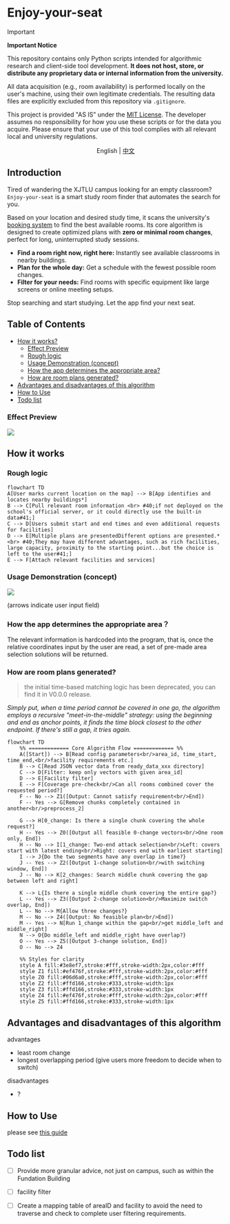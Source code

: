 # Enjoy-your-seat

> [!IMPORTANT]
> **Important Notice**
>
> This repository contains only Python scripts intended for algorithmic research and client-side tool development. **It does not host, store, or distribute any proprietary data or internal information from the university.**
>
> All data acquisition (e.g., room availability) is performed locally on the user's machine, using their own legitimate credentials. The resulting data files are explicitly excluded from this repository via `.gitignore`.
>
> This project is provided "AS IS" under the [MIT License](LICENSE). The developer assumes no responsibility for how you use these scripts or for the data you acquire. Please ensure that your use of this tool complies with all relevant local and university regulations.


<p align="center">English | <a href="./README-hans.md">中文</a></p>

## Introduction

Tired of wandering the XJTLU campus looking for an empty classroom? `Enjoy-your-seat` is a smart study room finder that automates the search for you.

Based on your location and desired study time, it scans the university's [booking system](https://mrbs.xjtlu.edu.cn/) to find the best available rooms. Its core algorithm is designed to create optimized plans with **zero or minimal room changes**, perfect for long, uninterrupted study sessions.

* **Find a room right now, right here:** Instantly see available classrooms in nearby buildings.
* **Plan for the whole day:** Get a schedule with the fewest possible room changes.
* **Filter for your needs:** Find rooms with specific equipment like large screens or online meeting setups.

Stop searching and start studying. Let the app find your next seat.


## Table of Contents

* [How it works?](#how-it-works)
    * [Effect Preview](#effect-preview)
    * [Rough logic](#rough-logic)
    * [Usage Demonstration (concept)](#usage-demonstration-concept)
    * [How the app determines the appropriate area?](#how-the-app-determines-the-appropriate-area)
    * [How are room plans generated?](#how-are-room-plans-generated)
* [Advantages and disadvantages of this algorithm](#advantages-and-disadvantages-of-this-algorithm)
* [How to Use](#how-to-use)
* [Todo list](#todo-list)

### Effect Preview
![](Schematic%20diagram.jpg)


## How it works

<!-- Use this if your README is long to help users navigate. -->

### Rough logic

```mermaid
flowchart TD
A[User marks current location on the map] --> B[App identifies and locates nearby buildings*]
B --> C[Pull relevant room information <br> #40;if not deployed on the school's official server, or it could directly use the built-in data#41;]
C --> D[Users submit start and end times and even additional requests for facilities]
D --> E[Multiple plans are presentedDifferent options are presented.* <br> #40;They may have different advantages, such as rich facilities, large capacity, proximity to the starting point...but the choice is left to the user#41;]
E --> F[Attach relevant facilities and services]
```
### Usage Demonstration (concept)
![](concept-demo.png)

(arrows indicate user input field)
### How the app determines the appropriate area？

The relevant information is hardcoded into the program, that is, once the relative coordinates input by the user are read, a set of pre-made area selection solutions will be returned.

### How are room plans generated?

> the initial time-based matching logic has been deprecated, you can find it in V0.0.0 release.

_Simply put, when a time period cannot be covered in one go, the algorithm employs a recursive "meet-in-the-middle" strategy: using the beginning and end as anchor points, it finds the time block closest to the other endpoint. If there's still a gap, it tries again._

```mermaid
flowchart TD
    %% ============= Core Algorithm Flow ============= %%
    A([Start]) --> B[Read config parameters<br/>area_id, time_start, time_end,<br/>facility requirements etc.]
    B --> C[Read JSON vector data from ready_data_xxx directory]
    C --> D[Filter: keep only vectors with given area_id]
    D --> E[Facility filter]
    E --> F[Coverage pre-check<br/>Can all rooms combined cover the requested period?]
    F -- No --> Z1([Output: Cannot satisfy requirement<br/>End])
    F -- Yes --> G[Remove chunks completely contained in another<br/>preprocess_2]

    G --> H[0_change: Is there a single chunk covering the whole request?]
    H -- Yes --> Z0([Output all feasible 0-change vectors<br/>One room only, End])
    H -- No --> I[1_change: Two-end attack selection<br/>Left: covers start with latest ending<br/>Right: covers end with earliest starting]
    I --> J{Do the two segments have any overlap in time?}
    J -- Yes --> Z2([Output 1-change solution<br/>with switching window, End])
    J -- No --> K[2_changes: Search middle chunk covering the gap between left and right]
    
    K --> L{Is there a single middle chunk covering the entire gap?}
    L -- Yes --> Z3([Output 2-change solution<br/>Maximize switch overlap, End])
    L -- No --> M{Allow three changes?}
    M -- No --> Z4([Output: No feasible plan<br/>End])
    M -- Yes --> N[Run 1_change within the gap<br/>get middle_left and middle_right]
    N --> O{Do middle_left and middle_right have overlap?}
    O -- Yes --> Z5([Output 3-change solution, End])
    O -- No --> Z4

    %% Styles for clarity
    style A fill:#3e8ef7,stroke:#fff,stroke-width:2px,color:#fff
    style Z1 fill:#ef476f,stroke:#fff,stroke-width:2px,color:#fff
    style Z0 fill:#06d6a0,stroke:#fff,stroke-width:2px,color:#fff
    style Z2 fill:#ffd166,stroke:#333,stroke-width:1px
    style Z3 fill:#ffd166,stroke:#333,stroke-width:1px
    style Z4 fill:#ef476f,stroke:#fff,stroke-width:2px,color:#fff
    style Z5 fill:#ffd166,stroke:#333,stroke-width:1px
```
## Advantages and disadvantages of this algorithm
advantages
- least room change
- longest overlapping period (give users more freedom to decide when to switch)

disadvantages
- ?

## How to Use

please see [this guide](quick-start.md)

## Todo list
- [ ] Provide more granular advice, not just on campus, such as within the Fundation Building
- [ ] facility filter
- [ ] Create a mapping table of areaID and facility to avoid the need to traverse and check to complete user filtering requirements.


